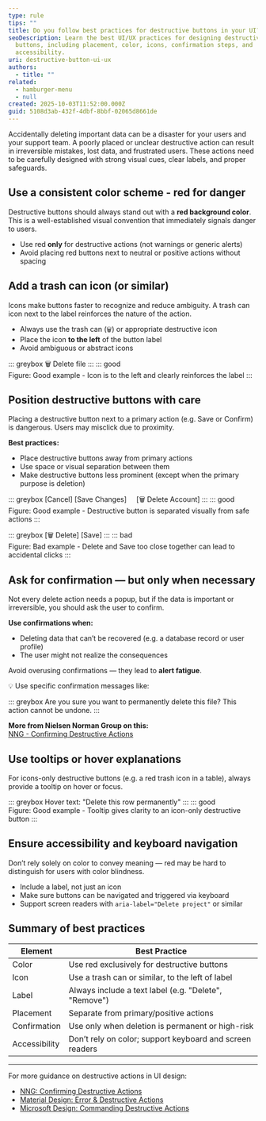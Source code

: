 ```yaml
---
type: rule
tips: ""
title: Do you follow best practices for destructive buttons in your UI?
seoDescription: Learn the best UI/UX practices for designing destructive
  buttons, including placement, color, icons, confirmation steps, and
  accessibility.
uri: destructive-button-ui-ux
authors:
  - title: ""
related:
  - hamburger-menu
  - null
created: 2025-10-03T11:52:00.000Z
guid: 5108d3ab-432f-4dbf-8bbf-02065d8661de
---
```

Accidentally deleting important data can be a disaster for your users and your support team. A poorly placed or unclear destructive action can result in irreversible mistakes, lost data, and frustrated users. These actions need to be carefully designed with strong visual cues, clear labels, and proper safeguards.

<!--endintro-->

## Use a consistent color scheme - red for danger

Destructive buttons should always stand out with a **red background color**. This is a well-established visual convention that immediately signals danger to users.

- Use red **only** for destructive actions (not warnings or generic alerts)
- Avoid placing red buttons next to neutral or positive actions without spacing


## Add a trash can icon (or similar)

Icons make buttons faster to recognize and reduce ambiguity. A trash can icon next to the label reinforces the nature of the action.

- Always use the trash can (`🗑️`) or appropriate destructive icon
- Place the icon **to the left** of the button label
- Avoid ambiguous or abstract icons

::: greybox
🗑️ Delete file
:::
::: good  
Figure: Good example - Icon is to the left and clearly reinforces the label
:::

## Position destructive buttons with care

Placing a destructive button next to a primary action (e.g. Save or Confirm) is dangerous. Users may misclick due to proximity.

**Best practices:**

- Place destructive buttons away from primary actions
- Use space or visual separation between them
- Make destructive buttons less prominent (except when the primary purpose is deletion)

::: greybox
[Cancel] [Save Changes] &nbsp;&nbsp;&nbsp; [🗑️ Delete Account]
:::
::: good  
Figure: Good example - Destructive button is separated visually from safe actions
:::

::: greybox
[🗑️ Delete] [Save]
:::
::: bad  
Figure: Bad example - Delete and Save too close together can lead to accidental clicks
:::

## Ask for confirmation — but only when necessary

Not every delete action needs a popup, but if the data is important or irreversible, you should ask the user to confirm.

**Use confirmations when:**

- Deleting data that can’t be recovered (e.g. a database record or user profile)
- The user might not realize the consequences

Avoid overusing confirmations — they lead to **alert fatigue**.

💡 Use specific confirmation messages like:

::: greybox
Are you sure you want to permanently delete this file? This action cannot be undone.
:::

**More from Nielsen Norman Group on this:**  
[NNG - Confirming Destructive Actions](https://www.nngroup.com/articles/destructive-actions/)

## Use tooltips or hover explanations

For icons-only destructive buttons (e.g. a red trash icon in a table), always provide a tooltip on hover or focus.

::: greybox
Hover text: "Delete this row permanently"
:::
::: good  
Figure: Good example - Tooltip gives clarity to an icon-only destructive button
:::

## Ensure accessibility and keyboard navigation

Don’t rely solely on color to convey meaning — red may be hard to distinguish for users with color blindness.

- Include a label, not just an icon
- Make sure buttons can be navigated and triggered via keyboard
- Support screen readers with `aria-label="Delete project"` or similar

## Summary of best practices

| Element              | Best Practice                                                  |
|----------------------|----------------------------------------------------------------|
| Color                | Use red exclusively for destructive buttons                    |
| Icon                 | Use a trash can or similar, to the left of label               |
| Label                | Always include a text label (e.g. "Delete", "Remove")          |
| Placement            | Separate from primary/positive actions                         |
| Confirmation         | Use only when deletion is permanent or high-risk               |
| Accessibility        | Don’t rely on color; support keyboard and screen readers       |

---

For more guidance on destructive actions in UI design:

- [NNG: Confirming Destructive Actions](https://www.nngroup.com/articles/confirmation-dialog/)
- [Material Design: Error & Destructive Actions](https://m3.material.io/foundations/error-handling/overview)
- [Microsoft Design: Commanding Destructive Actions](https://learn.microsoft.com/en-us/windows/apps/design/controls/buttons#destructive-commands)
